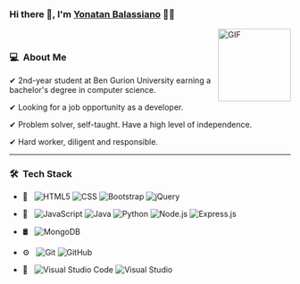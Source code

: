 ### Hi there 👋, I'm [Yonatan Balassiano](https://github.com/yonatangross) 👨‍💻

<img align="right" alt="GIF" height="130px" src="https://media.giphy.com/media/du3J3cXyzhj75IOgvA/giphy.gif">
<br />


<h3> 💻 &nbsp;About Me </h3>

✔	2nd-year student at Ben Gurion University earning a bachelor's degree in computer science.

✔	Looking for a job opportunity as a developer.

✔	Problem solver, self-taught. Have a high level of independence.

✔	Hard worker, diligent and responsible.

  
<hr />
<h3> 🛠 &nbsp;Tech Stack</h3>

- 🎨 &nbsp;
  ![HTML5](https://img.shields.io/badge/-HTML5-333333?style=flat-square&logo=html5)
  ![CSS](https://img.shields.io/badge/-CSS3-333333?style=flat-square&logo=css)
  ![Bootstrap](https://img.shields.io/badge/-Bootstrap-333333?style=flat&logo=bootstrap&logoColor=563D7C)
  ![jQuery](https://img.shields.io/badge/-jQuery-333333?style=flat&logo=jquery&logoColor=1a73e8)
- 🧰 &nbsp;
  ![JavaScript](https://img.shields.io/badge/-JavaScript-333333?style=flat&logo=javascript)
  ![Java](https://img.shields.io/badge/-Java-333333?style=flat&logo=Java)
  ![Python](https://img.shields.io/badge/-python-333333?style=flat&logo=Python)
  ![Node.js](https://img.shields.io/badge/-Node.js-333333?style=flat&logo=node.js)
  ![Express.js](https://img.shields.io/badge/-Express-333333?style=flat&logo=express.js)

- 🛢  &nbsp;
  ![MongoDB](https://img.shields.io/badge/-MongoDB-333333?style=flat&logo=mongodb)
 

- ⚙️ &nbsp;
  ![Git](https://img.shields.io/badge/-Git-333333?style=flat&logo=git)
  ![GitHub](https://img.shields.io/badge/-GitHub-333333?style=flat&logo=github)
  
- 🔧 &nbsp;
  ![Visual Studio Code](https://img.shields.io/badge/-Visual_Studio_Code-333333?style=flat&logo=visual-studio-code&logoColor=007ACC)
  ![Visual Studio](https://img.shields.io/badge/-Visual_Studio-333333?style=flat&logo=visual-studio&logoColor=5d2b90)







[linkedin]: www.linkedin.com/in/yonatan-balassiano-736791233
[gmail]: mailto:yonatan.bala@gmail.com
